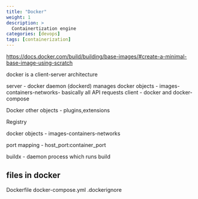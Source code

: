 ```yaml
---
title: "Docker"
weight: 1
description: >
  Containertization engine
categories: [devops]
tags: [containerization]
---
```


https://docs.docker.com/build/building/base-images/#create-a-minimal-base-image-using-scratch


docker is a client-server architecture

server - docker daemon (dockerd) manages docker objects - images-containers-networks- basically all API requests 
client - docker and docker-compose 

Docker other objects - plugins,extensions  

Registry 


docker objects - images-containers-networks


port mapping - host_port:container_port

buildx - daemon process which runs build


## files in docker 
Dockerfile 
docker-compose.yml
.dockerignore

